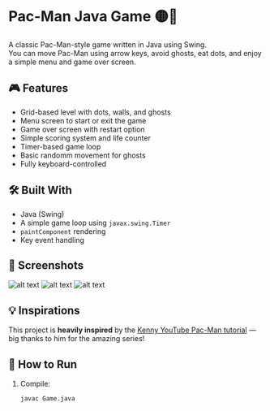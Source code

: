 # Pac-Man Java Game 🟡👻

A classic Pac-Man-style game written in Java using Swing.  
You can move Pac-Man using arrow keys, avoid ghosts, eat dots, and enjoy a simple menu and game over screen.

## 🎮 Features

- Grid-based level with dots, walls, and ghosts
- Menu screen to start or exit the game
- Game over screen with restart option
- Simple scoring system and life counter
- Timer-based game loop
- Basic randomm movement for ghosts
- Fully keyboard-controlled

## 🛠 Built With

- Java (Swing)
- A simple game loop using `javax.swing.Timer`
- `paintComponent` rendering
- Key event handling

## 📸 Screenshots

![alt text](images/screens.png)
![alt text](images/screens1.png)
![alt text](images/screens2.png)

## 💡 Inspirations

This project is **heavily inspired** by the [Kenny YouTube Pac-Man tutorial](https://www.youtube.com/@KennyYipCoding) — big thanks to him for the amazing series!

## 🚀 How to Run

1. Compile:
   ```bash
   javac Game.java
